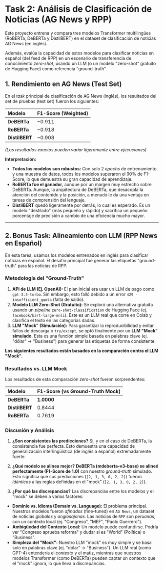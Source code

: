 # Task 2: Análisis de Clasificación de Noticias (AG News y RPP)

Este proyecto entrena y compara tres modelos Transformer multilingües (RoBERTa, DeBERTa y DistilBERT) en el dataset de clasificación de noticias AG News (en inglés).

Además, evalúa la capacidad de estos modelos para clasificar noticias en español (del feed de RPP) en un escenario de transferencia de conocimiento *zero-shot*, usando un LLM (o un modelo "zero-shot" gratuito de Hugging Face) como referencia "ground-truth".

## 1. Rendimiento en AG News (Test Set)



En el *task* principal de clasificación de AG News (inglés), los resultados del set de pruebas (test set) fueron los siguientes:

| Modelo | F1-Score (Weighted) |
| :--- | :--- |
| **DeBERTa** | ~0.911 |
| **RoBERTa** | ~0.918 |
| **DistilBERT** | ~0.908 |

*(Los resultados exactos pueden variar ligeramente entre ejecuciones)*

**Interpretación:**
* **Todos los modelos son robustos:** Con solo 2 *epochs* de entrenamiento y una muestra de datos, todos los modelos superaron el 90% de F1-Score, lo que demuestra su gran capacidad de aprendizaje.
* **RoBERTa fue el ganador,** aunque por un margen muy estrecho sobre DeBERTa. Aunque, la arquitectura de DeBERTa, que desacopla la atención del contenido y la posición, a menudo le da una ventaja en tareas de comprensión del lenguaje.
* **DistilBERT** quedó ligeramente por detrás, lo cual es esperado. Es un modelo "destilado" (más pequeño y rápido) y sacrifica un pequeño porcentaje de precisión a cambio de una eficiencia mucho mayor.

---

## 2. Bonus Task: Alineamiento con LLM (RPP News en Español)

En esta tarea, usamos los modelos entrenados en inglés para clasificar noticias en español. El desafío principal fue generar las etiquetas "ground-truth" para las noticias de RPP.

### Metodología del "Ground-Truth"

1.  **API de LLM (Ej. OpenAI):** El plan inicial era usar un LLM de pago como `gpt-3.5-turbo`. Sin embargo, esto falló debido a un error `429 - insufficient_quota` (falta de saldo).
2.  **Modelo LLM Zero-Shot (Gratuito):** Se exploró una alternativa gratuita usando un *pipeline* `zero-shot-classification` de Hugging Face (ej. `facebook/bart-large-mnli`). Este es un LLM real que corre en Colab y clasifica el texto en las categorías dadas.
3.  **LLM "Mock" (Simulación):** Para garantizar la reproducibilidad y evitar fallos de descarga o `try/except`, se optó finalmente por un **LLM "Mock" simulado**. Esta es una función simple basada en palabras clave (ej. "dólar" -> "Business") para generar las etiquetas de forma consistente.

**Los siguientes resultados están basados en la comparación contra el LLM "Mock".**

### Resultados vs. LLM Mock

Los resultados de esta comparación *zero-shot* fueron sorprendentes:

| Modelo | F1-Score (vs Ground-Truth Mock) |
| :--- | :--- |
| **DeBERTa** | **1.0000** |
| **DistilBERT** | 0.8444 |
| **RoBERTa** | 0.7619 |

### Discusión y Análisis

1.  **¿Son consistentes las predicciones?**
    Sí, y en el caso de DeBERTa, la consistencia fue perfecta. Esto demuestra una capacidad de generalización interlingüística (de inglés a español) extremadamente fuerte.

2.  **¿Qué modelo se alinea mejor?**
    **DeBERTa (mdeberta-v3-base) se alineó perfectamente (F1-Score de 1.0)** con nuestro *ground-truth* simulado. Esto significa que sus predicciones (`[2, 1, 3, 0, 2, 2]`) fueron *idénticas* a las reglas definidas en el "mock" (`[2, 1, 3, 0, 2, 2]`).

3.  **¿Por qué las discrepancias?**
    Las discrepancias entre los modelos y el "mock" se deben a varios factores:

* **Dominio vs. Idioma (Domain vs. Language):** El problema principal. Nuestros modelos fueron *afinados* (fine-tuned) en `AG News`, un dataset de noticias *globales* y *anglosajonas*. Las noticias de `RPP` son *peruanas*, con un contexto local (ej. "Congreso", "MEF", "Paolo Guerrero").
* **Ambigüedad del Contexto Local:** Un modelo puede confundirse. Podría ver "Congreso aprueba reforma" y dudar si es "World" (Política) o "Business".
* **Simpleza del "Mock":** Nuestro LLM "mock" es muy simple y se basa solo en palabras clave (ej. "dólar" -> "Business"). Un LLM real (como GPT-4) entendería el *contexto* y el matiz, mientras que nuestros modelos Transformer (como DeBERTa) pueden captar un contexto que el "mock" ignora, lo que lleva a discrepancias.
